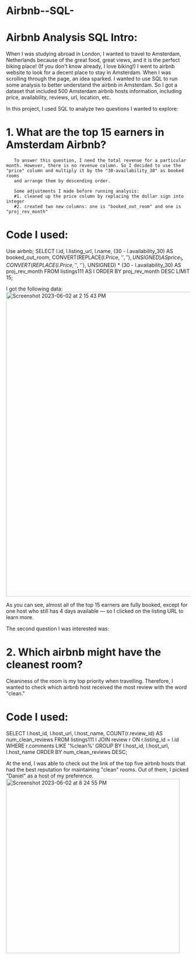 # Airbnb--SQL-
# Airbnb Analysis SQL Intro: 
  When I was studying abroad in London, I wanted to travel to Amsterdam, Netherlands because of the great food, great views, and it is the perfect biking place! (If you don't know already, I love biking!)
  I went to airbnb website to look for a decent place to stay in Amsterdam. When I was scrolling through the page, an idea sparked. I wanted to use SQL to run some analysis to better understand the airbnb in Amsterdam. 
  So I got a dataset that included 500 Amsterdam airbnb hosts information, including price, availability, reviews, url, location, etc. 
  
  In this project, I used SQL to analyze two questions I wanted to explore: 
  # 1. What are the top 15 earners in Amsterdam Airbnb? 
       To answer this question, I need the total revenue for a particular month. However, there is no revenue column. So I decided to use the "price" column and multiply it by the "30-availability_30" as booked rooms
       and arrange them by descending order. 
       
       Some adjustments I made before running analysis: 
       #1. cleaned up the price column by replacing the dollar sign into integer 
       #2. created two new columns: one is "booked_out_room" and one is "proj_rev_month"
       
 # Code I used: 
 Use airbnb;
SELECT 
  l.id, 
  l.listing_url, 
  l.name, 
  (30 - l.availability_30) AS booked_out_room, 
  CONVERT(REPLACE(l.Price, '$', ''), UNSIGNED) AS price_1, 
  CONVERT(REPLACE(l.Price, '$', ''), UNSIGNED) * (30 - l.availability_30) AS proj_rev_month
FROM listings111 AS l
ORDER BY proj_rev_month DESC
LIMIT 15;

I got the following data: 
<img width="832" alt="Screenshot 2023-06-02 at 2 15 43 PM" src="https://github.com/cristinajiang/Airbnb--SQL-/assets/135065815/92cc56e3-daf6-4953-a873-0e17ab8128cf">

As you can see, almost all of the top 15 earners are fully booked, except for one host who still has 4 days available — so I clicked on the listing URL to learn more.

The second question I was interested was: 
# 2. Which airbnb might have the cleanest room? 

Cleaniness of the room is my top priority when travelling. Therefore, I wanted to check which airbnb host received the most review with the word "clean."

# Code I used: 
SELECT 
  l.host_id, 
  l.host_url, 
  l.host_name, 
  COUNT(r.review_id) AS num_clean_reviews
FROM listings111 l
JOIN review r ON r.listing_id = l.id
WHERE r.comments LIKE '%clean%'
GROUP BY l.host_id, l.host_url, l.host_name
ORDER BY num_clean_reviews DESC;

At the end, I was able to check out the link of the top five airbnb hosts that had the best reputation for maintaining "clean" rooms. Out of them, I picked "Daniel" as a host of my preference. 
<img width="476" alt="Screenshot 2023-06-02 at 8 24 55 PM" src="https://github.com/cristinajiang/Airbnb--SQL-/assets/135065815/54a2cb0a-7818-4b16-bb4e-af1866a480c2">



       
  

